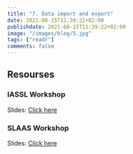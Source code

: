 ```yaml
---
title: "7. Data import and export"
date: 2021-08-15T11:39:22+02:00
publishdate: 2021-08-15T11:39:22+02:00
image: "/images/blog/5.jpg"
tags: ["readr"]
comments: false
---
```



## Resourses

### IASSL Workshop

Slides: [Click here](/slides/7dataimport_export/7_import_export_iassl.html)

### SLAAS Workshop

Slides: [Click here](/slides/7dataimport_export/7_import_export.html)